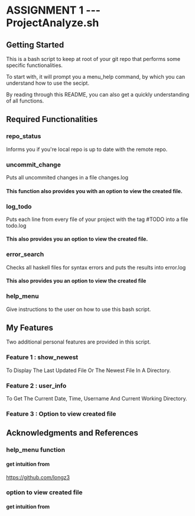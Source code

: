 # ASSIGNMENT 1 --- ProjectAnalyze.sh

## Getting Started

This is a bash script to keep at root of your git repo that performs some specific functionalities.

To start with, it will prompt you a menu_help command, by which you can understand how to use the secipt.

By reading through this README, you can also get a quickly understanding of all functions.

## Required Functionalities

### repo_status

Informs you if you're local repo is up to date with the remote repo.

### uncommit_change

Puts all uncommited changes in a file changes.log
#### This function also provides you with an option to view the created file.

### log_todo

Puts each line from every file of your project with the tag #TODO into a file todo.log
#### This also provides you an option to view the created file. 

### error_search

Checks all haskell files for syntax errors and puts the results into error.log
#### This also provides you an option to view the created file

### help_menu

Give instructions to the user on how to use this bash script.

## My Features

Two additional personal features are provided in this script.

### Feature 1 : show_newest

To Display The Last Updated File Or The Newest File In A Directory.

### Feature 2 : user_info 

To Get The Current Date, Time, Username And Current Working Directory.

### Feature 3 : Option to view created file

## Acknowledgments and References

### help_menu function 
#### get intuition from
https://github.com/longz3 

### option to view created file
#### get intuition from



